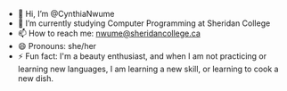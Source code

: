 - 👋 Hi, I’m @CynthiaNwume
- 🌱 I’m currently studying Computer Programming at Sheridan College
- 📫 How to reach me: nwume@sheridancollege.ca
- 😄 Pronouns: she/her
- ⚡ Fun fact: I'm a beauty enthusiast, and when I am not practicing or learning new languages, I am learning a new skill, or learning to cook a new dish. 

<!---
CynthiaNwume/CynthiaNwume is a ✨ special ✨ repository because its `README.md` (this file) appears on your GitHub profile.
You can click the Preview link to take a look at your changes.
--->
